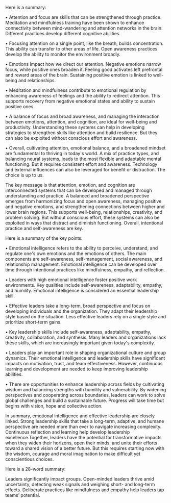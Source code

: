  Here is a summary:

• Attention and focus are skills that can be strengthened through practice. Meditation and mindfulness training have been shown to enhance connectivity between mind-wandering and attention networks in the brain. Different practices develop different cognitive abilities.

• Focusing attention on a single point, like the breath, builds concentration. This ability can transfer to other areas of life. Open awareness practices develop the ability to monitor the environment broadly. 

• Emotions impact how we direct our attention. Negative emotions narrow focus, while positive ones broaden it. Feeling good activates left prefrontal and reward areas of the brain. Sustaining positive emotion is linked to well-being and relationships.

• Meditation and mindfulness contribute to emotional regulation by enhancing awareness of feelings and the ability to redirect attention. This supports recovery from negative emotional states and ability to sustain positive ones. 

• A balance of focus and broad awareness, and managing the interaction between emotions, attention, and cognition, are ideal for well-being and productivity. Understanding these systems can help in developing strategies to strengthen skills like attention and build resilience. But they can also be exploited without conscious effort and awareness.

• Overall, cultivating attention, emotional balance, and a broadened mindset are fundamental to thriving in today's world. A mix of practice types, and balancing neural systems, leads to the most flexible and adaptable mental functioning. But it requires consistent effort and awareness. Technology and external influences can also be leveraged for benefit or distraction. The choice is up to us.

The key message is that attention, emotion, and cognition are interconnected systems that can be developed and managed through understanding and practice. A balanced and broadened perspective emerges from harmonizing focus and open awareness, managing positive and negative emotions, and strengthening connections between higher and lower brain regions. This supports well-being, relationships, creativity, and problem solving. But without conscious effort, these systems can also be exploited in ways that distract and diminish functioning. Overall, intentional practice and self-awareness are key.

 Here is a summary of the key points:

• Emotional intelligence refers to the ability to perceive, understand, and regulate one's own emotions and the emotions of others. The main components are self-awareness, self-management, social awareness, and relationship management. Emotional intelligence can be developed over time through intentional practices like mindfulness, empathy, and reflection.

• Leaders with high emotional intelligence foster positive work environments. Key qualities include self-awareness, adaptability, empathy, and humility. Emotional intelligence is considered an essential leadership skill.

• Effective leaders take a long-term, broad perspective and focus on developing individuals and the organization. They adapt their leadership style based on the situation. Less effective leaders rely on a single style and prioritize short-term gains.

• Key leadership skills include self-awareness, adaptability, empathy, creativity, collaboration, and synthesis. Many leaders and organizations lack these skills, which are increasingly important given today's complexity.

• Leaders play an important role in shaping organizational culture and group dynamics. Their emotional intelligence and leadership skills have significant impacts on motivation, trust, and team effectiveness. However, continuous learning and development are needed to keep improving leadership abilities.

• There are opportunities to enhance leadership across fields by cultivating wisdom and balancing strengths with humility and vulnerability. By widening perspectives and cooperating across boundaries, leaders can work to solve global challenges and build a sustainable future. Progress will take time but begins with vision, hope and collective action.

In summary, emotional intelligence and effective leadership are closely linked. Strong leadership skills that take a long-term, adaptive, and humane perspective are needed more than ever to navigate increasing complexity. Continuous reflection and learning help develop leadership excellence.Together, leaders have the potential for transformative impacts when they widen their horizons, open their minds, and unite their efforts toward a shared vision of a better future. But this requires starting now with the wisdom, courage and moral imagination to make difficult yet conscientious choices.

 Here is a 28-word summary:

Leaders significantly impact groups. Open-minded leaders thrive amid uncertainty, detecting weak signals and weighing short- and long-term effects. Deliberate practices like mindfulness and empathy help leaders tap teams’ potential.  
